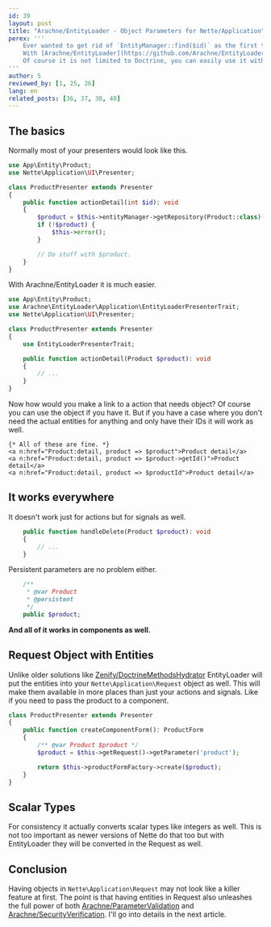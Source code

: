 ```yaml
---
id: 39
layout: post
title: "Arachne/EntityLoader - Object Parameters for Nette/Application"
perex: '''
    Ever wanted to get rid of `EntityManager::find($id)` as the first thing in your every presenter action?
    With [Arachne/EntityLoader](https://github.com/Arachne/EntityLoader) you can.
    Of course it is not limited to Doctrine, you can easily use it with a different ORM library.
'''
author: 5
reviewed_by: [1, 25, 26]
lang: en
related_posts: [36, 37, 38, 40]
---
```


## The basics

Normally most of your presenters would look like this.

```php
use App\Entity\Product;
use Nette\Application\UI\Presenter;

class ProductPresenter extends Presenter
{
    public function actionDetail(int $id): void
    {
        $product = $this->entityManager->getRepository(Product::class)->find($id);
        if (!$product) {
            $this->error();
        }

        // Do stuff with $product.
    }
}
```

With Arachne/EntityLoader it is much easier.

```php
use App\Entity\Product;
use Arachne\EntityLoader\Application\EntityLoaderPresenterTrait;
use Nette\Application\UI\Presenter;

class ProductPresenter extends Presenter
{
    use EntityLoaderPresenterTrait;

    public function actionDetail(Product $product): void
    {
        // ...
    }
}
```

Now how would you make a link to a action that needs object? Of course you can use the object if you have it. But if you have a case where you don't need the actual entities for anything and only have their IDs it will work as well.

```
{* All of these are fine. *}
<a n:href="Product:detail, product => $product">Product detail</a>
<a n:href="Product:detail, product => $product->getId()">Product detail</a>
<a n:href="Product:detail, product => $productId">Product detail</a>
```


## It works everywhere

It doesn't work just for actions but for signals as well.

```php
    public function handleDelete(Product $product): void
    {
        // ...
    }
```

Persistent parameters are no problem either.

```php
    /**
     * @var Product
     * @persistent
     */
    public $product;
```

**And all of it works in components as well.**


## Request Object with Entities

Unlike older solutions like [Zenify/DoctrineMethodsHydrator](https://github.com/DeprecatedPackages/DoctrineMethodsHydrator) EntityLoader will put the entities into your `Nette\Application\Request` object as well. This will make them available in more places than just your actions and signals. Like if you need to pass the product to a component.

```php
class ProductPresenter extends Presenter
{
    public function createComponentForm(): ProductForm
    {
        /** @var Product $product */
        $product = $this->getRequest()->getParameter('product');

        return $this->productFormFactory->create($product);
    }
}
```


## Scalar Types

For consistency it actually converts scalar types like integers as well. This is not too important as newer versions of Nette do that too but with EntityLoader they will be converted in the Request as well.


## Conclusion

Having objects in `Nette\Application\Request` may not look like a killer feature at first. The point is that having entities in Request also unleashes the full power of both [Arachne/ParameterValidation](https://github.com/Arachne/ParameterValidation) and [Arachne/SecurityVerification](https://github.com/Arachne/SecurityVerification). I'll go into details in the next article.
